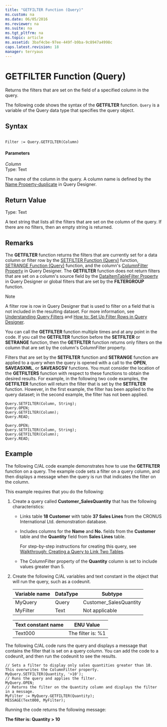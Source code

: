 ```yaml
---
title: "GETFILTER Function (Query)"
ms.custom: na
ms.date: 06/05/2016
ms.reviewer: na
ms.suite: na
ms.tgt_pltfrm: na
ms.topic: article
ms.assetid: 3baf4cbe-97ee-449f-b9ba-9c8947a4998c
caps.latest.revision: 18
manager: terryaus
---
```

# GETFILTER Function (Query)
Returns the filters that are set on the field of a specified column in the query.  
  
 The following code shows the syntax of the **GETFILTER** function. `Query` is a variable of the Query data type that specifies the query object.  
  
## Syntax  
  
```  
  
Filter := Query.GETFILTER(Column)  
```  
  
#### Parameters  
 *Column*  
 Type: Text  
  
 The name of the column in the query. A column name is defined by the [Name Property\-duplicate](Name-Property-duplicate.md) in Query Designer.  
  
## Return Value  
 Type: Text  
  
 A text string that lists all the filters that are set on the column of the query. If there are no filters, then an empty string is returned.  
  
## Remarks  
 The **GETFILTER** function returns the filters that are currently set for a data column or filter row by the [SETFILTER Function \(Query\)](SETFILTER-Function--Query-.md) function, [SETRANGE Function \(Query\)](SETRANGE-Function--Query-.md) function, and the column's [ColumnFilter Property](ColumnFilter-Property.md) in Query Designer. The **GETFILTER** function does not return filters that are set on a column's source field by the [DataItemTableFilter Property](DataItemTableFilter-Property.md) in Query Designer or global filters that are set by the **FILTERGROUP** function.  
  
> [!NOTE]  
>  A filter row is row in Query Designer that is used to filter on a field that is not included in the resulting dataset. For more information, see [Understanding Query Filters](Understanding-Query-Filters.md) and [How to: Set Up Filter Rows in Query Designer](../Topic/How%20to:%20Set%20Up%20Filter%20Rows%20in%20Query%20Designer.md).  
  
 You can call the **GETFILTER** function multiple times and at any point in the code. If you call the **GETFILTER** function before the **SETFILTER** or **SETRANGE** function, then the **GETFILTER** function returns only filters on the column that are set by the column's ColumnFilter property.  
  
 Filters that are set by the **SETFILTER** function and **SETRANGE** function are applied to a query when the query is opened with a call to the **OPEN**, **SAVEASXML**, or **SAVEASCSV** functions. You must consider the location of the **GETFILTERS** function with respect to these functions to obtain the desired results. For example, in the following two code examples, the **GETFILTER** function will return the filter that is set by the **SETFILTER** function. However, in the first example, the filter has been applied to the query dataset; in the second example, the filter has not been applied.  
  
```  
Query.SETFILTER(Column, String);  
Query.OPEN;   
Query.GETFILTER(Column);  
Query.READ;  
```  
  
```  
Query.OPEN;   
Query.SETFILTER(Column, String);  
Query.GETFILTER(Column);  
Query.READ;  
```  
  
## Example  
 The following C\/AL code example demonstrates how to use the **GETFILTER** function on a query. The example code sets a filter on a query column, and then displays a message when the query is run that indicates the filter on the column.  
  
 This example requires that you do the following:  
  
1.  Create a query called **Customer\_SalesQuantity** that has the following characteristics:  
  
    -   Links table **18 Customer** with table **37 Sales Lines** from the CRONUS International Ltd. demonstration database.  
  
    -   Includes columns for the **Name** and **No.** fields from the **Customer** table and the **Quantity** field from **Sales Lines** table.  
  
         For step\-by\-step instructions for creating this query, see [Walkthrough: Creating a Query to Link Two Tables](../Topic/Walkthrough:%20Creating%20a%20Query%20to%20Link%20Two%20Tables.md).  
  
    -   The ColumnFilter property of the **Quantity** column is set to include values greater than 5.  
  
2.  Create the following C\/AL variables and text constant in the object that will run the query, such as a codeunit.  
  
    |Variable name|DataType|Subtype|  
    |-------------------|--------------|-------------|  
    |MyQuery|Query|Customer\_SalesQuantity|  
    |MyFilter|Text|Not applicable|  
  
    |Text constant name|ENU Value|  
    |------------------------|---------------|  
    |Text000|The filter is: %1|  
  
 The following C\/AL code runs the query and displays a message that contains the filter that is set on a query column. You can add the code to a codeunit, and then run the codeunit to see the results.  
  
```  
// Sets a filter to display only sales quantities greater than 10. This overwrites the ColumnFilter property.  
MyQuery.SETFILTER(Quantity, '>10');  
// Runs the query and applies the filter.  
MyQuery.OPEN;  
// Returns the filter on the Quantity column and displays the filter in a message.  
MyFilter := MyQuery.GETFILTER(Quantity);  
MESSAGE(Text000, MyFilter);  
```  
  
 Running the code returns the following message:  
  
 **The filter is: Quantity \> 10**